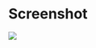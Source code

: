 # Screenshot
![](https://res.cloudinary.com/codelifings/image/upload/v1594186688/Capture1_vuccka.png)
